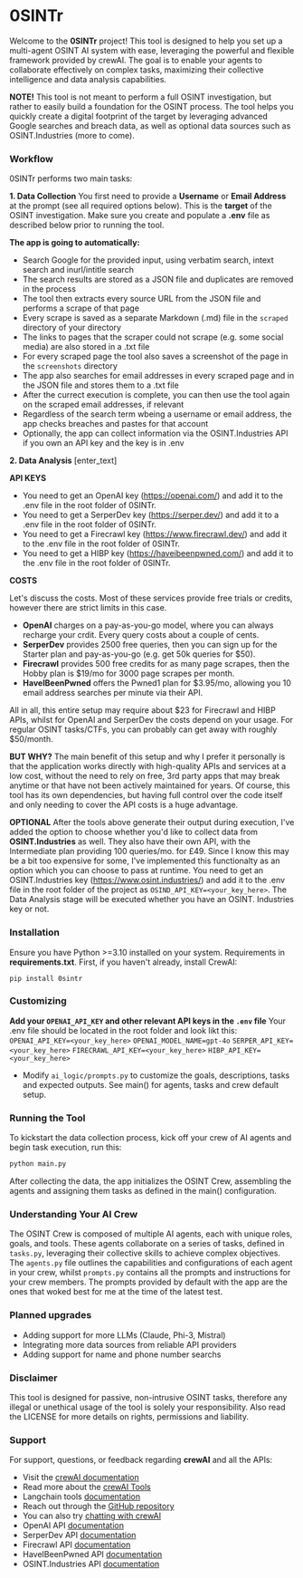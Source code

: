 # 0SINTr

Welcome to the **0SINTr** project! This tool is designed to help you set up a multi-agent OSINT AI system with ease, leveraging the powerful and flexible framework provided by crewAI. The goal is to enable your agents to collaborate effectively on complex tasks, maximizing their collective intelligence and data analysis capabilities.

**NOTE!** This tool is not meant to perform a full OSINT investigation, but rather to easily build a foundation for the OSINT process. The tool helps you quickly create a digital footprint of the target by leveraging advanced Google searches and breach data, as well as optional data sources such as OSINT.Industries (more to come).

### Workflow

0SINTr performs two main tasks:

**1. Data Collection**
You first need to provide a **Username** or **Email Address** at the prompt (see all required options below). This is the **target** of the OSINT investigation. Make sure you create and populate a **.env** file as described below prior to running the tool.

**The app is going to automatically:**
* Search Google for the provided input, using verbatim search, intext search and inurl/intitle search
* The search results are stored as a JSON file and duplicates are removed in the process
* The tool then extracts every source URL from the JSON file and performs a scrape of that page
* Every scrape is saved as a separate Markdown (.md) file in the `scraped` directory of your directory
* The links to pages that the scraper could not scrape (e.g. some social media) are also stored in a .txt file
* For every scraped page the tool also saves a screenshot of the page in the `screenshots` directory
* The app also searches for email addresses in every scraped page and in the JSON file and stores them to a .txt file
* After the currect execution is complete, you can then use the tool again on the scraped email addresses, if relevant
* Regardless of the search term wbeing a username or email address, the app checks breaches and pastes for that account
* Optionally, the app can collect information via the OSINT.Industries API if you own an API key and the key is in .env

**2. Data Analysis**
[enter_text]

**API KEYS**
- You need to get an OpenAI key (https://openai.com/) and add it to the .env file in the root folder of 0SINTr.
- You need to get a SerperDev key (https://serper.dev/) and add it to a .env file in the root folder of 0SINTr.
- You need to get a Firecrawl key (https://www.firecrawl.dev/) and add it to the .env file in the root folder of 0SINTr.
- You need to get a HIBP key (https://haveibeenpwned.com/) and add it to the .env file in the root folder of 0SINTr.

**COSTS**

Let's discuss the costs. Most of these services provide free trials or credits, however there are strict limits in this case.

- **OpenAI** charges on a pay-as-you-go model, where you can always recharge your crdit. Every query costs about a couple of cents.
- **SerperDev** provides 2500 free queries, then you can sign up for the Starter plan and pay-as-you-go (e.g. get 50k queries for $50).
- **Firecrawl** provides 500 free credits for as many page scrapes, then the Hobby plan is $19/mo for 3000 page scrapes per month.
- **HaveIBeenPwned** offers the Pwned1 plan for $3.95/mo, allowing you 10 email address searches per minute via their API.

All in all, this entire setup may require about $23 for Firecrawl and HIBP APIs, whilst for OpenAI and SerperDev the costs depend on your usage. For regular OSINT tasks/CTFs, you can probably can get away with roughly $50/month.

**BUT WHY?**
The main benefit of this setup and why I prefer it personally is that the application works directly with high-quality APIs and services at a low cost, without the need to rely on free, 3rd party apps that may break anytime or that have not been actively maintained for years. Of course, this tool has its own dependencies, but having full control over the code itself and only needing to cover the API costs is a huge advantage.

**OPTIONAL**
After the tools above generate their output during execution, I've added the option to choose whether you'd like to collect data from **OSINT.Industries** as well. They also have their own API, with the Intermediate plan providing 100 queries/mo. for £49. Since I know this may be a bit too expensive for some, I've implemented this functionalty as an option which you can choose to pass at runtime. You need to get an OSINT.Industries key (https://www.osint.industries/) and add it to the .env file in the root folder of the project as `OSIND_API_KEY=<your_key_here>`. The Data Analysis stage will be executed whether you have an OSINT. Industries key or not.


### Installation

Ensure you have Python >=3.10 installed on your system. 
Requirements in **requirements.txt**.
First, if you haven't already, install CrewAI:

`pip install 0sintr`


### Customizing

**Add your `OPENAI_API_KEY` and other relevant API keys in the `.env` file**
Your .env file should be located in the root folder and look likt this:
`OPENAI_API_KEY=<your_key_here>`
`OPENAI_MODEL_NAME=gpt-4o`
`SERPER_API_KEY=<your_key_here>`
`FIRECRAWL_API_KEY=<your_key_here>`
`HIBP_API_KEY=<your_key_here>`

- Modify `ai_logic/prompts.py` to customize the goals, descriptions, tasks and expected outputs. See main() for agents, tasks and crew default setup.

### Running the Tool

To kickstart the data collection process, kick off your crew of AI agents and begin task execution, run this:

```bash
python main.py
```

After collecting the data, the app initializes the OSINT Crew, assembling the agents and assigning them tasks as defined in the main() configuration.

### Understanding Your AI Crew

The OSINT Crew is composed of multiple AI agents, each with unique roles, goals, and tools. These agents collaborate on a series of tasks, defined in `tasks.py`, leveraging their collective skills to achieve complex objectives. The `agents.py` file outlines the capabilities and configurations of each agent in your crew, whilst `prompts.py` contains all the prompts and instructions for your crew members. The prompts provided by default with the app are the ones that woked best for me at the time of the latest test.

### Planned upgrades
- Adding support for more LLMs (Claude, Phi-3, Mistral)
- Integrating more data sources from reliable API providers
- Adding support for name and phone number searchs

### Disclaimer

This tool is designed for passive, non-intrusive OSINT tasks, therefore any illegal or unethical usage of the tool is solely your responsibility. Also read the LICENSE for more details on rights, permissions and liability.

### Support

For support, questions, or feedback regarding **crewAI** and all the APIs:
- Visit the [crewAI documentation](https://docs.crewai.com)
- Read more about the [crewAI Tools](https://docs.crewai.com/core-concepts/Tools/)
- Langchain tools [documentation](https://docs.crewai.com/core-concepts/Using-LangChain-Tools/)
- Reach out through the [GitHub repository](https://github.com/joaomdmoura/crewai)
- You can also try [chatting with crewAI](https://chatg.pt/DWjSBZn)
- OpenAI API [documentation](https://platform.openai.com/docs/overview)
- SerperDev API [documentation](https://serper.dev/)
- Firecrawl API [documentation](https://docs.firecrawl.dev/introduction)
- HaveIBeenPwned API [documentation](https://haveibeenpwned.com/API/v3)
- OSINT.Industries API [documentation](https://docs.osint.industries/reference/search)

